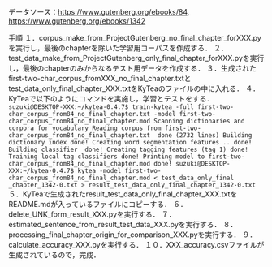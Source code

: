 データソース：https://www.gutenberg.org/ebooks/84, https://www.gutenberg.org/ebooks/1342

手順
１．corpus_make_from_ProjectGutenberg_no_final_chapter_forXXX.pyを実行し，最後のchapterを除いた学習用コーパスを作成する．
２．test_data_make_from_ProjectGutenberg_only_final_chapter_forXXX.pyを実行し，最後のchapterのみからなるテスト用データを作成する．
３．生成されたfirst-two-char_corpus_fromXXX_no_final_chapter.txtとtest_data_only_final_chapter_XXX.txtをKyTeaのファイルの中に入れる．
４．KyTeaで以下のようにコマンドを実施し，学習とテストをする．
    ```
    suzuki@DESKTOP-XXX:~/kytea-0.4.7$ train-kytea -full first-two-char_corpus_from84_no_final_chapter.txt -model first-two-char_corpus_from84_no_final_chapter.mod
    Scanning dictionaries and corpora for vocabulary
    Reading corpus from first-two-char_corpus_from84_no_final_chapter.txt  done (2732 lines)
    Building dictionary index done!
    Creating word segmentation features .. done!
    Building classifier  done!
    Creating tagging features (tag 1) done!
    Training local tag classifiers done!
    Printing model to first-two-char_corpus_from84_no_final_chapter.mod done!
    suzuki@DESKTOP-XXX:~/kytea-0.4.7$ kytea -model first-two-char_corpus_from84_no_final_chapter.mod < test_data_only_final
    _chapter_1342-0.txt > result_test_data_only_final_chapter_1342-0.txt
    ```
５．KyTeaで生成されたresult_test_data_only_final_chapter_XXX.txtをREADME.mdが入っているファイルにコピーする．
６．delete_UNK_form_result_XXX.pyを実行する．
７．estimated_sentence_from_result_test_data_XXX.pyを実行する．
８．processing_final_chapter_origin_for_comparison_XXX.pyを実行する．
９．calculate_accuracy_XXX.pyを実行する．
１０．XXX_accuracy.csvファイルが生成されているので，完成．